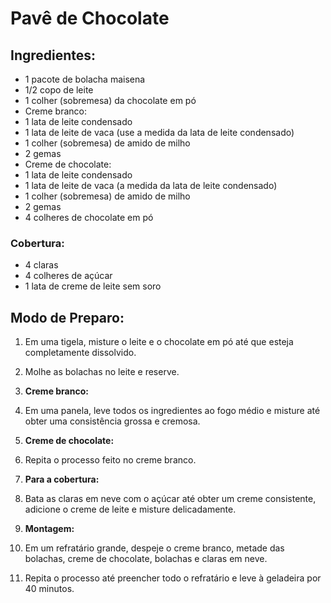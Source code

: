 # Pavê de Chocolate

## Ingredientes:

- 1 pacote de bolacha maisena
- 1/2 copo de leite
- 1 colher (sobremesa) da chocolate em pó
- Creme branco:
- 1 lata de leite condensado
- 1 lata de leite de vaca (use a medida da lata de leite condensado)
- 1 colher (sobremesa) de amido de milho
- 2 gemas
- Creme de chocolate:
- 1 lata de leite condensado
- 1 lata de leite de vaca (a medida da lata de leite condensado)
- 1 colher (sobremesa) de amido de milho
- 2 gemas
- 4 colheres de chocolate em pó

### Cobertura:

- 4 claras
- 4 colheres de açúcar
- 1 lata de creme de leite sem soro

## Modo de Preparo: 

1. Em uma tigela, misture o leite e o chocolate em pó até que esteja completamente dissolvido.

2. Molhe as bolachas no leite e reserve.

3. **Creme branco:**

4. Em uma panela, leve todos os ingredientes ao fogo médio e misture até obter uma consistência grossa e cremosa.

5. **Creme de chocolate:**

6. Repita o processo feito no creme branco.

7. **Para a cobertura:**

8. Bata as claras em neve com o açúcar até obter um creme consistente, adicione o creme de leite e misture delicadamente.

9. **Montagem:**

10. Em um refratário grande, despeje o creme branco, metade das bolachas, creme de chocolate, bolachas e claras em neve.

11. Repita o processo até preencher todo o refratário e leve à geladeira por 40 minutos.